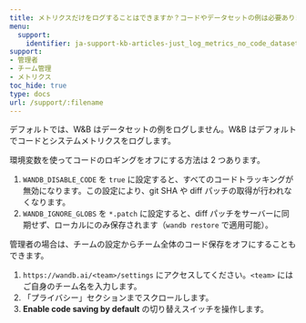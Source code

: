 ```yaml
---
title: メトリクスだけをログすることはできますか？コードやデータセットの例は必要ありませんか？
menu:
  support:
    identifier: ja-support-kb-articles-just_log_metrics_no_code_dataset_examples
support:
- 管理者
- チーム管理
- メトリクス
toc_hide: true
type: docs
url: /support/:filename
---
```


デフォルトでは、W&B はデータセットの例をログしません。W&B はデフォルトでコードとシステムメトリクスをログします。

環境変数を使ってコードのロギングをオフにする方法は 2 つあります。

1. `WANDB_DISABLE_CODE` を `true` に設定すると、すべてのコードトラッキングが無効になります。この設定により、git SHA や diff パッチの取得が行われなくなります。
2. `WANDB_IGNORE_GLOBS` を `*.patch` に設定すると、diff パッチをサーバーに同期せず、ローカルにのみ保存されます（`wandb restore` で適用可能）。

管理者の場合は、チームの設定からチーム全体のコード保存をオフにすることもできます。

1. `https://wandb.ai/<team>/settings` にアクセスしてください。`<team>` にはご自身のチーム名を入力します。
2. 「プライバシー」セクションまでスクロールします。
3. **Enable code saving by default** の切り替えスイッチを操作します。